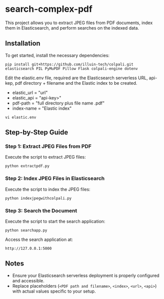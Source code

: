 # search-complex-pdf

This project allows you to extract JPEG files from PDF documents, index them in Elasticsearch, and perform searches on the indexed data.

## Installation

To get started, install the necessary dependencies:

```
pip install git+https://github.com/illuin-tech/colpali.git elasticsearch PIL PyMuPDF Pillow Flask colpali-engine dotenv
```

Edit the elastic.env file, required are the Elasticsearch serverless URL, api-kep, pdf directory + filename and the Elastic index to be created.
- elastic_url = "url"
- elastic_api = "api-key>"
- pdf-path = "full directory plus file name .pdf"
- index-name = "Elastic index"

```
vi elastic.env
```

## Step-by-Step Guide

### Step 1: Extract JPEG Files from PDF

Execute the script to extract JPEG files:

```
python extractpdf.py
```

### Step 2: Index JPEG Files in Elasticsearch

Execute the script to index the JPEG files:

```
python indexjpegwithcolpali.py
```

### Step 3: Search the Document

Execute the script to start the search application:

```
python searchapp.py
```

Access the search application at:

```
http://127.0.0.1:5000
```

## Notes

- Ensure your Elasticsearch serverless deployment is properly configured and accessible.
- Replace placeholders (`<PDF path and filename>`, `<index>`, `<url>`, `<api>`) with actual values specific to your setup.
